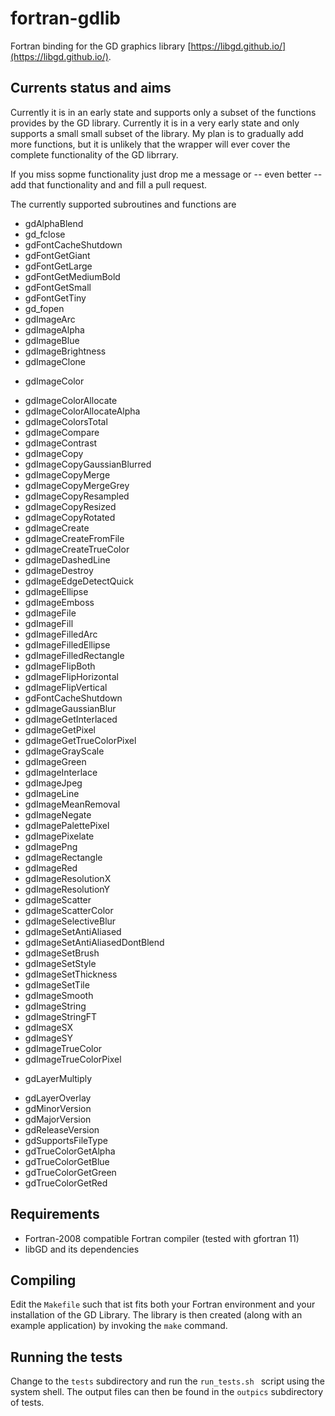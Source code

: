 # fortran-gdlib
Fortran binding for the GD graphics library [https://libgd.github.io/](https://libgd.github.io/).

## Currents status and aims

Currently it is in an early state and supports only 
a subset of the functions provides by the GD library.
Currently it is in a very early state and only supports 
a small small subset of the library.
My plan is to gradually add more functions, but it is unlikely that the wrapper will ever
cover the complete functionality of the GD librrary.

If you miss sopme functionality just drop me a message or -- even better -- add that functionality and
and fill a pull request.

The currently supported subroutines and functions are

* gdAlphaBlend
* gd_fclose
* gdFontCacheShutdown
* gdFontGetGiant
* gdFontGetLarge
* gdFontGetMediumBold
* gdFontGetSmall
* gdFontGetTiny
* gd_fopen
* gdImageArc
* gdImageAlpha
* gdImageBlue
* gdImageBrightness
* gdImageClone
+ gdImageColor
* gdImageColorAllocate
* gdImageColorAllocateAlpha
* gdImageColorsTotal
* gdImageCompare
* gdImageContrast
* gdImageCopy
* gdImageCopyGaussianBlurred
* gdImageCopyMerge
* gdImageCopyMergeGrey
* gdImageCopyResampled
* gdImageCopyResized
* gdImageCopyRotated
* gdImageCreate
* gdImageCreateFromFile
* gdImageCreateTrueColor
* gdImageDashedLine
* gdImageDestroy
* gdImageEdgeDetectQuick
* gdImageEllipse
* gdImageEmboss
* gdImageFile
* gdImageFill
* gdImageFilledArc
* gdImageFilledEllipse
* gdImageFilledRectangle
* gdImageFlipBoth
* gdImageFlipHorizontal
* gdImageFlipVertical
* gdFontCacheShutdown
* gdImageGaussianBlur
* gdImageGetInterlaced
* gdImageGetPixel
* gdImageGetTrueColorPixel
* gdImageGrayScale
* gdImageGreen
* gdImageInterlace
* gdImageJpeg
* gdImageLine
* gdImageMeanRemoval
* gdImageNegate
* gdImagePalettePixel
* gdImagePixelate
* gdImagePng
* gdImageRectangle
* gdImageRed
* gdImageResolutionX
* gdImageResolutionY
* gdImageScatter
* gdImageScatterColor
* gdImageSelectiveBlur
* gdImageSetAntiAliased
* gdImageSetAntiAliasedDontBlend
* gdImageSetBrush
* gdImageSetStyle
* gdImageSetThickness
* gdImageSetTile
* gdImageSmooth
* gdImageString
* gdImageStringFT
* gdImageSX
* gdImageSY
* gdImageTrueColor
* gdImageTrueColorPixel
+ gdLayerMultiply
* gdLayerOverlay
* gdMinorVersion
* gdMajorVersion
* gdReleaseVersion
* gdSupportsFileType
* gdTrueColorGetAlpha
* gdTrueColorGetBlue
* gdTrueColorGetGreen
* gdTrueColorGetRed 

## Requirements
* Fortran-2008 compatible Fortran compiler (tested with gfortran 11)
* libGD and its dependencies

## Compiling
Edit the ```Makefile``` such that ist fits both your Fortran environment and your installation of the GD Library.
The library is then created (along with an example application) by invoking the ```make``` command.

## Running the tests
Change to the ```tests``` subdirectory and run the ```run_tests.sh ``` script using the system shell. The output files can 
then be found in the ```outpics``` subdirectory of tests.
